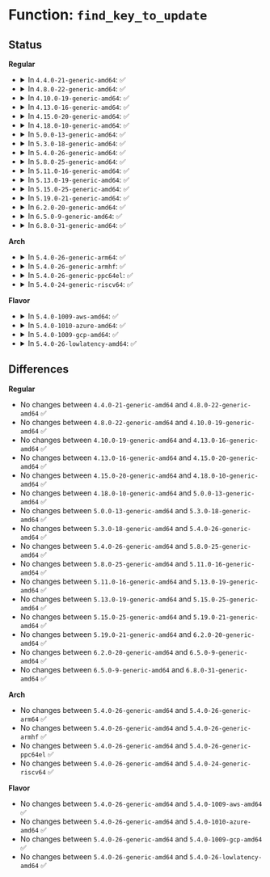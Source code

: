# Function: <code>find_key_to_update</code>

## Status
<b>Regular</b>
<ul>
<li>
<details>
<summary>In <code>4.4.0-21-generic-amd64</code>: ✅</summary>

```c
key_ref_t find_key_to_update(key_ref_t keyring_ref, const struct keyring_index_key * index_key)
```

```json
{
  "name": "find_key_to_update",
  "collision_type": "Unique Global",
  "inline_type": "No",
  "funcs": [
    {
      "addr": 18446744071582193616,
      "name": "find_key_to_update",
      "external": true,
      "loc": "security/keys/keyring.c:933",
      "file": "security/keys/keyring.c",
      "inline": "seen, unknown",
      "caller_inline": [],
      "caller_func": [
        "security/keys/key.c:key_create_or_update",
        "security/keys/persistent.c:keyctl_get_persistent",
        "security/keys/persistent.c:keyctl_get_persistent"
      ]
    }
  ],
  "symbols": [
    {
      "addr": 18446744071582193616,
      "name": "find_key_to_update",
      "section": ".text",
      "bind": "STB_GLOBAL",
      "size": 71
    }
  ]
}
```
</details>
</li>
<li>
<details>
<summary>In <code>4.8.0-22-generic-amd64</code>: ✅</summary>

```c
key_ref_t find_key_to_update(key_ref_t keyring_ref, const struct keyring_index_key * index_key)
```

```json
{
  "name": "find_key_to_update",
  "collision_type": "Unique Global",
  "inline_type": "No",
  "funcs": [
    {
      "addr": 18446744071582410096,
      "name": "find_key_to_update",
      "external": true,
      "loc": "security/keys/keyring.c:957",
      "file": "security/keys/keyring.c",
      "inline": "seen, unknown",
      "caller_inline": [],
      "caller_func": [
        "security/keys/key.c:key_create_or_update",
        "security/keys/persistent.c:keyctl_get_persistent",
        "security/keys/persistent.c:keyctl_get_persistent"
      ]
    }
  ],
  "symbols": [
    {
      "addr": 18446744071582410096,
      "name": "find_key_to_update",
      "section": ".text",
      "bind": "STB_GLOBAL",
      "size": 71
    }
  ]
}
```
</details>
</li>
<li>
<details>
<summary>In <code>4.10.0-19-generic-amd64</code>: ✅</summary>

```c
key_ref_t find_key_to_update(key_ref_t keyring_ref, const struct keyring_index_key * index_key)
```

```json
{
  "name": "find_key_to_update",
  "collision_type": "Unique Global",
  "inline_type": "No",
  "funcs": [
    {
      "addr": 18446744071582502288,
      "name": "find_key_to_update",
      "external": true,
      "loc": "security/keys/keyring.c:957",
      "file": "security/keys/keyring.c",
      "inline": "seen, unknown",
      "caller_inline": [],
      "caller_func": [
        "security/keys/key.c:key_create_or_update",
        "security/keys/persistent.c:keyctl_get_persistent",
        "security/keys/persistent.c:keyctl_get_persistent"
      ]
    }
  ],
  "symbols": [
    {
      "addr": 18446744071582502288,
      "name": "find_key_to_update",
      "section": ".text",
      "bind": "STB_GLOBAL",
      "size": 71
    }
  ]
}
```
</details>
</li>
<li>
<details>
<summary>In <code>4.13.0-16-generic-amd64</code>: ✅</summary>

```c
key_ref_t find_key_to_update(key_ref_t keyring_ref, const struct keyring_index_key * index_key)
```

```json
{
  "name": "find_key_to_update",
  "collision_type": "Unique Global",
  "inline_type": "No",
  "funcs": [
    {
      "addr": 18446744071582583568,
      "name": "find_key_to_update",
      "external": true,
      "loc": "security/keys/keyring.c:1069",
      "file": "security/keys/keyring.c",
      "inline": "seen, unknown",
      "caller_inline": [],
      "caller_func": [
        "security/keys/key.c:key_create_or_update",
        "security/keys/persistent.c:keyctl_get_persistent",
        "security/keys/persistent.c:keyctl_get_persistent"
      ]
    }
  ],
  "symbols": [
    {
      "addr": 18446744071582583568,
      "name": "find_key_to_update",
      "section": ".text",
      "bind": "STB_GLOBAL",
      "size": 71
    }
  ]
}
```
</details>
</li>
<li>
<details>
<summary>In <code>4.15.0-20-generic-amd64</code>: ✅</summary>

```c
key_ref_t find_key_to_update(key_ref_t keyring_ref, const struct keyring_index_key * index_key)
```

```json
{
  "name": "find_key_to_update",
  "collision_type": "Unique Global",
  "inline_type": "No",
  "funcs": [
    {
      "addr": 18446744071582736560,
      "name": "find_key_to_update",
      "external": true,
      "loc": "security/keys/keyring.c:1066",
      "file": "security/keys/keyring.c",
      "inline": "seen, unknown",
      "caller_inline": [],
      "caller_func": [
        "security/keys/key.c:key_create_or_update",
        "security/keys/persistent.c:keyctl_get_persistent",
        "security/keys/persistent.c:keyctl_get_persistent"
      ]
    }
  ],
  "symbols": [
    {
      "addr": 18446744071582736560,
      "name": "find_key_to_update",
      "section": ".text",
      "bind": "STB_GLOBAL",
      "size": 80
    }
  ]
}
```
</details>
</li>
<li>
<details>
<summary>In <code>4.18.0-10-generic-amd64</code>: ✅</summary>

```c
key_ref_t find_key_to_update(key_ref_t keyring_ref, const struct keyring_index_key * index_key)
```

```json
{
  "name": "find_key_to_update",
  "collision_type": "Unique Global",
  "inline_type": "No",
  "funcs": [
    {
      "addr": 18446744071582935216,
      "name": "find_key_to_update",
      "external": true,
      "loc": "security/keys/keyring.c:1059",
      "file": "security/keys/keyring.c",
      "inline": "seen, unknown",
      "caller_inline": [],
      "caller_func": [
        "security/keys/key.c:key_create_or_update",
        "security/keys/persistent.c:keyctl_get_persistent",
        "security/keys/persistent.c:keyctl_get_persistent"
      ]
    }
  ],
  "symbols": [
    {
      "addr": 18446744071582935216,
      "name": "find_key_to_update",
      "section": ".text",
      "bind": "STB_GLOBAL",
      "size": 83
    }
  ]
}
```
</details>
</li>
<li>
<details>
<summary>In <code>5.0.0-13-generic-amd64</code>: ✅</summary>

```c
key_ref_t find_key_to_update(key_ref_t keyring_ref, const struct keyring_index_key * index_key)
```

```json
{
  "name": "find_key_to_update",
  "collision_type": "Unique Global",
  "inline_type": "No",
  "funcs": [
    {
      "addr": 18446744071583043760,
      "name": "find_key_to_update",
      "external": true,
      "loc": "security/keys/keyring.c:1057",
      "file": "security/keys/keyring.c",
      "inline": "seen, unknown",
      "caller_inline": [],
      "caller_func": [
        "security/keys/key.c:key_create_or_update",
        "security/keys/persistent.c:keyctl_get_persistent",
        "security/keys/persistent.c:keyctl_get_persistent"
      ]
    }
  ],
  "symbols": [
    {
      "addr": 18446744071583043760,
      "name": "find_key_to_update",
      "section": ".text",
      "bind": "STB_GLOBAL",
      "size": 83
    }
  ]
}
```
</details>
</li>
<li>
<details>
<summary>In <code>5.3.0-18-generic-amd64</code>: ✅</summary>

```c
key_ref_t find_key_to_update(key_ref_t keyring_ref, const struct keyring_index_key * index_key)
```

```json
{
  "name": "find_key_to_update",
  "collision_type": "Unique Global",
  "inline_type": "No",
  "funcs": [
    {
      "addr": 18446744071583226096,
      "name": "find_key_to_update",
      "external": true,
      "loc": "security/keys/keyring.c:1100",
      "file": "security/keys/keyring.c",
      "inline": "seen, unknown",
      "caller_inline": [],
      "caller_func": [
        "security/keys/key.c:key_create_or_update",
        "security/keys/persistent.c:keyctl_get_persistent",
        "security/keys/persistent.c:keyctl_get_persistent"
      ]
    }
  ],
  "symbols": [
    {
      "addr": 18446744071583226096,
      "name": "find_key_to_update",
      "section": ".text",
      "bind": "STB_GLOBAL",
      "size": 83
    }
  ]
}
```
</details>
</li>
<li>
<details>
<summary>In <code>5.4.0-26-generic-amd64</code>: ✅</summary>

```c
key_ref_t find_key_to_update(key_ref_t keyring_ref, const struct keyring_index_key * index_key)
```

```json
{
  "name": "find_key_to_update",
  "collision_type": "Unique Global",
  "inline_type": "No",
  "funcs": [
    {
      "addr": 18446744071583331904,
      "name": "find_key_to_update",
      "external": true,
      "loc": "security/keys/keyring.c:1100",
      "file": "security/keys/keyring.c",
      "inline": "seen, unknown",
      "caller_inline": [],
      "caller_func": [
        "security/keys/key.c:key_create_or_update",
        "security/keys/persistent.c:keyctl_get_persistent",
        "security/keys/persistent.c:keyctl_get_persistent"
      ]
    }
  ],
  "symbols": [
    {
      "addr": 18446744071583331904,
      "name": "find_key_to_update",
      "section": ".text",
      "bind": "STB_GLOBAL",
      "size": 83
    }
  ]
}
```
</details>
</li>
<li>
<details>
<summary>In <code>5.8.0-25-generic-amd64</code>: ✅</summary>

```c
key_ref_t find_key_to_update(key_ref_t keyring_ref, const struct keyring_index_key * index_key)
```

```json
{
  "name": "find_key_to_update",
  "collision_type": "Unique Global",
  "inline_type": "No",
  "funcs": [
    {
      "addr": 18446744071583665584,
      "name": "find_key_to_update",
      "external": true,
      "loc": "security/keys/keyring.c:1098",
      "file": "security/keys/keyring.c",
      "inline": "seen, unknown",
      "caller_inline": [],
      "caller_func": [
        "security/keys/key.c:key_create_or_update",
        "security/keys/persistent.c:key_get_persistent",
        "security/keys/persistent.c:key_get_persistent"
      ]
    }
  ],
  "symbols": [
    {
      "addr": 18446744071583665584,
      "name": "find_key_to_update",
      "section": ".text",
      "bind": "STB_GLOBAL",
      "size": 132
    }
  ]
}
```
</details>
</li>
<li>
<details>
<summary>In <code>5.11.0-16-generic-amd64</code>: ✅</summary>

```c
key_ref_t find_key_to_update(key_ref_t keyring_ref, const struct keyring_index_key * index_key)
```

```json
{
  "name": "find_key_to_update",
  "collision_type": "Unique Global",
  "inline_type": "No",
  "funcs": [
    {
      "addr": 18446744071583787056,
      "name": "find_key_to_update",
      "external": true,
      "loc": "security/keys/keyring.c:1098",
      "file": "security/keys/keyring.c",
      "inline": "seen, unknown",
      "caller_inline": [],
      "caller_func": [
        "security/keys/key.c:key_create_or_update",
        "security/keys/persistent.c:key_get_persistent",
        "security/keys/persistent.c:key_get_persistent"
      ]
    }
  ],
  "symbols": [
    {
      "addr": 18446744071583787056,
      "name": "find_key_to_update",
      "section": ".text",
      "bind": "STB_GLOBAL",
      "size": 132
    }
  ]
}
```
</details>
</li>
<li>
<details>
<summary>In <code>5.13.0-19-generic-amd64</code>: ✅</summary>

```c
key_ref_t find_key_to_update(key_ref_t keyring_ref, const struct keyring_index_key * index_key)
```

```json
{
  "name": "find_key_to_update",
  "collision_type": "Unique Global",
  "inline_type": "No",
  "funcs": [
    {
      "addr": 18446744071583811200,
      "name": "find_key_to_update",
      "external": true,
      "loc": "security/keys/keyring.c:1098",
      "file": "security/keys/keyring.c",
      "inline": "seen, unknown",
      "caller_inline": [],
      "caller_func": [
        "security/keys/key.c:key_create_or_update",
        "security/keys/persistent.c:key_get_persistent",
        "security/keys/persistent.c:key_get_persistent"
      ]
    }
  ],
  "symbols": [
    {
      "addr": 18446744071583811200,
      "name": "find_key_to_update",
      "section": ".text",
      "bind": "STB_GLOBAL",
      "size": 132
    }
  ]
}
```
</details>
</li>
<li>
<details>
<summary>In <code>5.15.0-25-generic-amd64</code>: ✅</summary>

```c
key_ref_t find_key_to_update(key_ref_t keyring_ref, const struct keyring_index_key * index_key)
```

```json
{
  "name": "find_key_to_update",
  "collision_type": "Unique Global",
  "inline_type": "No",
  "funcs": [
    {
      "addr": 18446744071584174240,
      "name": "find_key_to_update",
      "external": true,
      "loc": "security/keys/keyring.c:1098",
      "file": "security/keys/keyring.c",
      "inline": "seen, unknown",
      "caller_inline": [],
      "caller_func": [
        "security/keys/key.c:key_create_or_update",
        "security/keys/persistent.c:key_get_persistent",
        "security/keys/persistent.c:key_get_persistent"
      ]
    }
  ],
  "symbols": [
    {
      "addr": 18446744071584174240,
      "name": "find_key_to_update",
      "section": ".text",
      "bind": "STB_GLOBAL",
      "size": 132
    }
  ]
}
```
</details>
</li>
<li>
<details>
<summary>In <code>5.19.0-21-generic-amd64</code>: ✅</summary>

```c
key_ref_t find_key_to_update(key_ref_t keyring_ref, const struct keyring_index_key * index_key)
```

```json
{
  "name": "find_key_to_update",
  "collision_type": "Unique Global",
  "inline_type": "No",
  "funcs": [
    {
      "addr": 18446744071584774192,
      "name": "find_key_to_update",
      "external": true,
      "loc": "security/keys/keyring.c:1098",
      "file": "security/keys/keyring.c",
      "inline": "seen, unknown",
      "caller_inline": [],
      "caller_func": [
        "security/keys/key.c:key_create_or_update",
        "security/keys/persistent.c:key_get_persistent",
        "security/keys/persistent.c:key_get_persistent"
      ]
    }
  ],
  "symbols": [
    {
      "addr": 18446744071584774192,
      "name": "find_key_to_update",
      "section": ".text",
      "bind": "STB_GLOBAL",
      "size": 142
    }
  ]
}
```
</details>
</li>
<li>
<details>
<summary>In <code>6.2.0-20-generic-amd64</code>: ✅</summary>

```c
key_ref_t find_key_to_update(key_ref_t keyring_ref, const struct keyring_index_key * index_key)
```

```json
{
  "name": "find_key_to_update",
  "collision_type": "Unique Global",
  "inline_type": "No",
  "funcs": [
    {
      "addr": 18446744071585470592,
      "name": "find_key_to_update",
      "external": true,
      "loc": "security/keys/keyring.c:1098",
      "file": "security/keys/keyring.c",
      "inline": "seen, unknown",
      "caller_inline": [],
      "caller_func": [
        "security/keys/key.c:key_create_or_update",
        "security/keys/persistent.c:key_get_persistent",
        "security/keys/persistent.c:key_get_persistent"
      ]
    }
  ],
  "symbols": [
    {
      "addr": 18446744071585470592,
      "name": "find_key_to_update",
      "section": ".text",
      "bind": "STB_GLOBAL",
      "size": 142
    }
  ]
}
```
</details>
</li>
<li>
<details>
<summary>In <code>6.5.0-9-generic-amd64</code>: ✅</summary>

```c
key_ref_t find_key_to_update(key_ref_t keyring_ref, const struct keyring_index_key * index_key)
```

```json
{
  "name": "find_key_to_update",
  "collision_type": "Unique Global",
  "inline_type": "No",
  "funcs": [
    {
      "addr": 18446744071585702192,
      "name": "find_key_to_update",
      "external": true,
      "loc": "security/keys/keyring.c:1098",
      "file": "security/keys/keyring.c",
      "inline": "seen, unknown",
      "caller_inline": [],
      "caller_func": [
        "security/keys/key.c:__key_create_or_update",
        "security/keys/key.c:__key_create_or_update",
        "security/keys/persistent.c:key_get_persistent",
        "security/keys/persistent.c:key_get_persistent"
      ]
    }
  ],
  "symbols": [
    {
      "addr": 18446744071585702192,
      "name": "find_key_to_update",
      "section": ".text",
      "bind": "STB_GLOBAL",
      "size": 142
    }
  ]
}
```
</details>
</li>
<li>
<details>
<summary>In <code>6.8.0-31-generic-amd64</code>: ✅</summary>

```c
key_ref_t find_key_to_update(key_ref_t keyring_ref, const struct keyring_index_key * index_key)
```

```json
{
  "name": "find_key_to_update",
  "collision_type": "Unique Global",
  "inline_type": "No",
  "funcs": [
    {
      "addr": 18446744071585949232,
      "name": "find_key_to_update",
      "external": true,
      "loc": "security/keys/keyring.c:1098",
      "file": "security/keys/keyring.c",
      "inline": "seen, unknown",
      "caller_inline": [],
      "caller_func": [
        "security/keys/key.c:__key_create_or_update",
        "security/keys/key.c:__key_create_or_update",
        "security/keys/persistent.c:key_get_persistent",
        "security/keys/persistent.c:key_get_persistent"
      ]
    }
  ],
  "symbols": [
    {
      "addr": 18446744071585949232,
      "name": "find_key_to_update",
      "section": ".text",
      "bind": "STB_GLOBAL",
      "size": 142
    }
  ]
}
```
</details>
</li>
</ul>
<b>Arch</b>
<ul>
<li>
<details>
<summary>In <code>5.4.0-26-generic-arm64</code>: ✅</summary>

```c
key_ref_t find_key_to_update(key_ref_t keyring_ref, const struct keyring_index_key * index_key)
```

```json
{
  "name": "find_key_to_update",
  "collision_type": "Unique Global",
  "inline_type": "No",
  "funcs": [
    {
      "addr": 18446603336495074904,
      "name": "find_key_to_update",
      "external": true,
      "loc": "security/keys/keyring.c:1100",
      "file": "security/keys/keyring.c",
      "inline": "seen, unknown",
      "caller_inline": [],
      "caller_func": [
        "security/keys/key.c:key_create_or_update",
        "security/keys/persistent.c:keyctl_get_persistent",
        "security/keys/persistent.c:keyctl_get_persistent"
      ]
    }
  ],
  "symbols": [
    {
      "addr": 18446603336495074904,
      "name": "find_key_to_update",
      "section": ".text",
      "bind": "STB_GLOBAL",
      "size": 108
    }
  ]
}
```
</details>
</li>
<li>
<details>
<summary>In <code>5.4.0-26-generic-armhf</code>: ✅</summary>

```c
key_ref_t find_key_to_update(key_ref_t keyring_ref, const struct keyring_index_key * index_key)
```

```json
{
  "name": "find_key_to_update",
  "collision_type": "Unique Global",
  "inline_type": "No",
  "funcs": [
    {
      "addr": 3228470436,
      "name": "find_key_to_update",
      "external": true,
      "loc": "security/keys/keyring.c:1100",
      "file": "security/keys/keyring.c",
      "inline": "seen, unknown",
      "caller_inline": [],
      "caller_func": [
        "security/keys/key.c:key_create_or_update",
        "security/keys/persistent.c:keyctl_get_persistent",
        "security/keys/persistent.c:keyctl_get_persistent"
      ]
    }
  ],
  "symbols": [
    {
      "addr": 3228470436,
      "name": "find_key_to_update",
      "section": ".text",
      "bind": "STB_GLOBAL",
      "size": 100
    }
  ]
}
```
</details>
</li>
<li>
<details>
<summary>In <code>5.4.0-26-generic-ppc64el</code>: ✅</summary>

```c
key_ref_t find_key_to_update(key_ref_t keyring_ref, const struct keyring_index_key * index_key)
```

```json
{
  "name": "find_key_to_update",
  "collision_type": "Unique Global",
  "inline_type": "No",
  "funcs": [
    {
      "addr": 13835058055288971568,
      "name": "find_key_to_update",
      "external": true,
      "loc": "security/keys/keyring.c:1100",
      "file": "security/keys/keyring.c",
      "inline": "seen, unknown",
      "caller_inline": [],
      "caller_func": [
        "security/keys/key.c:key_create_or_update",
        "security/keys/persistent.c:keyctl_get_persistent",
        "security/keys/persistent.c:keyctl_get_persistent"
      ]
    }
  ],
  "symbols": [
    {
      "addr": 13835058055288971568,
      "name": "find_key_to_update",
      "section": ".text",
      "bind": "STB_GLOBAL",
      "size": 168
    }
  ]
}
```
</details>
</li>
<li>
<details>
<summary>In <code>5.4.0-24-generic-riscv64</code>: ✅</summary>

```c
key_ref_t find_key_to_update(key_ref_t keyring_ref, const struct keyring_index_key * index_key)
```

```json
{
  "name": "find_key_to_update",
  "collision_type": "Unique Global",
  "inline_type": "No",
  "funcs": [
    {
      "addr": 18446743936274341738,
      "name": "find_key_to_update",
      "external": true,
      "loc": "security/keys/keyring.c:1100",
      "file": "security/keys/keyring.c",
      "inline": "seen, unknown",
      "caller_inline": [],
      "caller_func": [
        "security/keys/key.c:key_create_or_update",
        "security/keys/persistent.c:keyctl_get_persistent",
        "security/keys/persistent.c:keyctl_get_persistent"
      ]
    }
  ],
  "symbols": [
    {
      "addr": 18446743936274341738,
      "name": "find_key_to_update",
      "section": ".text",
      "bind": "STB_GLOBAL",
      "size": 104
    }
  ]
}
```
</details>
</li>
</ul>
<b>Flavor</b>
<ul>
<li>
<details>
<summary>In <code>5.4.0-1009-aws-amd64</code>: ✅</summary>

```c
key_ref_t find_key_to_update(key_ref_t keyring_ref, const struct keyring_index_key * index_key)
```

```json
{
  "name": "find_key_to_update",
  "collision_type": "Unique Global",
  "inline_type": "No",
  "funcs": [
    {
      "addr": 18446744071583300640,
      "name": "find_key_to_update",
      "external": true,
      "loc": "security/keys/keyring.c:1100",
      "file": "security/keys/keyring.c",
      "inline": "seen, unknown",
      "caller_inline": [],
      "caller_func": [
        "security/keys/key.c:key_create_or_update",
        "security/keys/persistent.c:keyctl_get_persistent",
        "security/keys/persistent.c:keyctl_get_persistent"
      ]
    }
  ],
  "symbols": [
    {
      "addr": 18446744071583300640,
      "name": "find_key_to_update",
      "section": ".text",
      "bind": "STB_GLOBAL",
      "size": 83
    }
  ]
}
```
</details>
</li>
<li>
<details>
<summary>In <code>5.4.0-1010-azure-amd64</code>: ✅</summary>

```c
key_ref_t find_key_to_update(key_ref_t keyring_ref, const struct keyring_index_key * index_key)
```

```json
{
  "name": "find_key_to_update",
  "collision_type": "Unique Global",
  "inline_type": "No",
  "funcs": [
    {
      "addr": 18446744071583237776,
      "name": "find_key_to_update",
      "external": true,
      "loc": "security/keys/keyring.c:1100",
      "file": "security/keys/keyring.c",
      "inline": "seen, unknown",
      "caller_inline": [],
      "caller_func": [
        "security/keys/key.c:key_create_or_update",
        "security/keys/persistent.c:keyctl_get_persistent",
        "security/keys/persistent.c:keyctl_get_persistent"
      ]
    }
  ],
  "symbols": [
    {
      "addr": 18446744071583237776,
      "name": "find_key_to_update",
      "section": ".text",
      "bind": "STB_GLOBAL",
      "size": 83
    }
  ]
}
```
</details>
</li>
<li>
<details>
<summary>In <code>5.4.0-1009-gcp-amd64</code>: ✅</summary>

```c
key_ref_t find_key_to_update(key_ref_t keyring_ref, const struct keyring_index_key * index_key)
```

```json
{
  "name": "find_key_to_update",
  "collision_type": "Unique Global",
  "inline_type": "No",
  "funcs": [
    {
      "addr": 18446744071583284672,
      "name": "find_key_to_update",
      "external": true,
      "loc": "security/keys/keyring.c:1100",
      "file": "security/keys/keyring.c",
      "inline": "seen, unknown",
      "caller_inline": [],
      "caller_func": [
        "security/keys/key.c:key_create_or_update",
        "security/keys/persistent.c:keyctl_get_persistent",
        "security/keys/persistent.c:keyctl_get_persistent"
      ]
    }
  ],
  "symbols": [
    {
      "addr": 18446744071583284672,
      "name": "find_key_to_update",
      "section": ".text",
      "bind": "STB_GLOBAL",
      "size": 83
    }
  ]
}
```
</details>
</li>
<li>
<details>
<summary>In <code>5.4.0-26-lowlatency-amd64</code>: ✅</summary>

```c
key_ref_t find_key_to_update(key_ref_t keyring_ref, const struct keyring_index_key * index_key)
```

```json
{
  "name": "find_key_to_update",
  "collision_type": "Unique Global",
  "inline_type": "No",
  "funcs": [
    {
      "addr": 18446744071583379264,
      "name": "find_key_to_update",
      "external": true,
      "loc": "security/keys/keyring.c:1100",
      "file": "security/keys/keyring.c",
      "inline": "seen, unknown",
      "caller_inline": [],
      "caller_func": [
        "security/keys/key.c:key_create_or_update",
        "security/keys/persistent.c:keyctl_get_persistent",
        "security/keys/persistent.c:keyctl_get_persistent"
      ]
    }
  ],
  "symbols": [
    {
      "addr": 18446744071583379264,
      "name": "find_key_to_update",
      "section": ".text",
      "bind": "STB_GLOBAL",
      "size": 83
    }
  ]
}
```
</details>
</li>
</ul>

## Differences
<b>Regular</b>
<ul>
<li>
No changes between <code>4.4.0-21-generic-amd64</code> and <code>4.8.0-22-generic-amd64</code> ✅
</li>
<li>
No changes between <code>4.8.0-22-generic-amd64</code> and <code>4.10.0-19-generic-amd64</code> ✅
</li>
<li>
No changes between <code>4.10.0-19-generic-amd64</code> and <code>4.13.0-16-generic-amd64</code> ✅
</li>
<li>
No changes between <code>4.13.0-16-generic-amd64</code> and <code>4.15.0-20-generic-amd64</code> ✅
</li>
<li>
No changes between <code>4.15.0-20-generic-amd64</code> and <code>4.18.0-10-generic-amd64</code> ✅
</li>
<li>
No changes between <code>4.18.0-10-generic-amd64</code> and <code>5.0.0-13-generic-amd64</code> ✅
</li>
<li>
No changes between <code>5.0.0-13-generic-amd64</code> and <code>5.3.0-18-generic-amd64</code> ✅
</li>
<li>
No changes between <code>5.3.0-18-generic-amd64</code> and <code>5.4.0-26-generic-amd64</code> ✅
</li>
<li>
No changes between <code>5.4.0-26-generic-amd64</code> and <code>5.8.0-25-generic-amd64</code> ✅
</li>
<li>
No changes between <code>5.8.0-25-generic-amd64</code> and <code>5.11.0-16-generic-amd64</code> ✅
</li>
<li>
No changes between <code>5.11.0-16-generic-amd64</code> and <code>5.13.0-19-generic-amd64</code> ✅
</li>
<li>
No changes between <code>5.13.0-19-generic-amd64</code> and <code>5.15.0-25-generic-amd64</code> ✅
</li>
<li>
No changes between <code>5.15.0-25-generic-amd64</code> and <code>5.19.0-21-generic-amd64</code> ✅
</li>
<li>
No changes between <code>5.19.0-21-generic-amd64</code> and <code>6.2.0-20-generic-amd64</code> ✅
</li>
<li>
No changes between <code>6.2.0-20-generic-amd64</code> and <code>6.5.0-9-generic-amd64</code> ✅
</li>
<li>
No changes between <code>6.5.0-9-generic-amd64</code> and <code>6.8.0-31-generic-amd64</code> ✅
</li>
</ul>
<b>Arch</b>
<ul>
<li>
No changes between <code>5.4.0-26-generic-amd64</code> and <code>5.4.0-26-generic-arm64</code> ✅
</li>
<li>
No changes between <code>5.4.0-26-generic-amd64</code> and <code>5.4.0-26-generic-armhf</code> ✅
</li>
<li>
No changes between <code>5.4.0-26-generic-amd64</code> and <code>5.4.0-26-generic-ppc64el</code> ✅
</li>
<li>
No changes between <code>5.4.0-26-generic-amd64</code> and <code>5.4.0-24-generic-riscv64</code> ✅
</li>
</ul>
<b>Flavor</b>
<ul>
<li>
No changes between <code>5.4.0-26-generic-amd64</code> and <code>5.4.0-1009-aws-amd64</code> ✅
</li>
<li>
No changes between <code>5.4.0-26-generic-amd64</code> and <code>5.4.0-1010-azure-amd64</code> ✅
</li>
<li>
No changes between <code>5.4.0-26-generic-amd64</code> and <code>5.4.0-1009-gcp-amd64</code> ✅
</li>
<li>
No changes between <code>5.4.0-26-generic-amd64</code> and <code>5.4.0-26-lowlatency-amd64</code> ✅
</li>
</ul>
